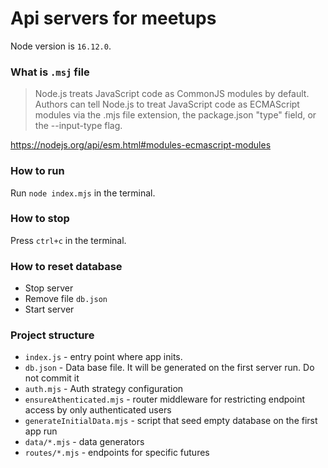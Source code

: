 # Api servers for meetups

Node version is `16.12.0`.

### What is `.msj` file

> Node.js treats JavaScript code as CommonJS modules by default. Authors can tell Node.js to treat JavaScript code as ECMAScript modules via the .mjs file extension, the package.json "type" field, or the --input-type flag.

https://nodejs.org/api/esm.html#modules-ecmascript-modules

### How to run

Run `node index.mjs` in the terminal.

### How to stop

Press `ctrl+c` in the terminal.

### How to reset database

- Stop server
- Remove file `db.json`
- Start server

### Project structure

- `index.js` - entry point where app inits.
- `db.json` - Data base file. It will be generated on the first server run. Do not commit it
- `auth.mjs` - Auth strategy configuration
- `ensureAthenticated.mjs` - router middleware for restricting endpoint access by only authenticated users
- `generateInitialData.mjs` - script that seed empty database on the first app run
- `data/*.mjs` - data generators
- `routes/*.mjs` - endpoints for specific futures

